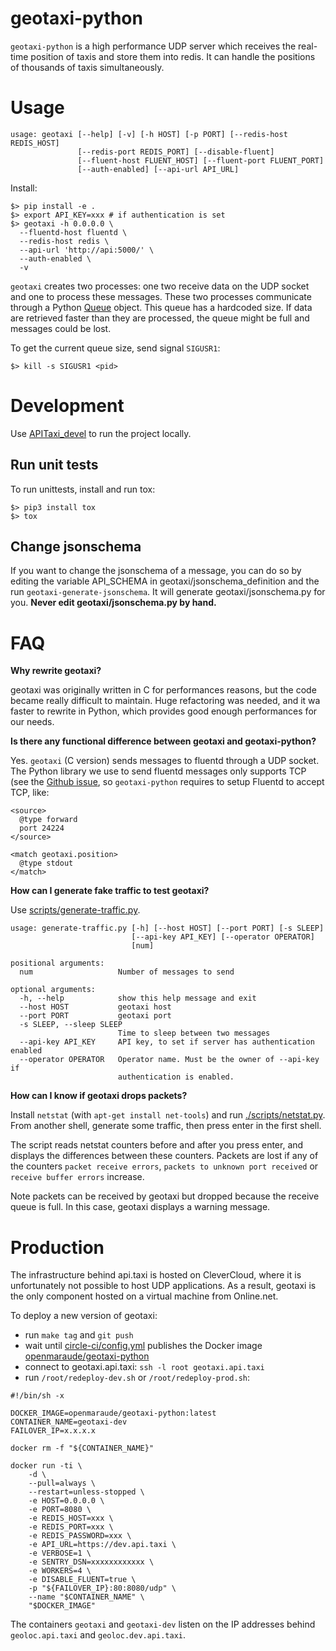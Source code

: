 # geotaxi-python

`geotaxi-python` is a high performance UDP server which receives the real-time position of taxis and store them into redis. It can handle the positions of thousands of taxis simultaneously.

# Usage

```
usage: geotaxi [--help] [-v] [-h HOST] [-p PORT] [--redis-host REDIS_HOST]
               [--redis-port REDIS_PORT] [--disable-fluent]
               [--fluent-host FLUENT_HOST] [--fluent-port FLUENT_PORT]
               [--auth-enabled] [--api-url API_URL]
```

Install:

```
$> pip install -e .
$> export API_KEY=xxx # if authentication is set
$> geotaxi -h 0.0.0.0 \
  --fluentd-host fluentd \
  --redis-host redis \
  --api-url 'http://api:5000/' \
  --auth-enabled \
  -v
```

`geotaxi` creates two processes: one two receive data on the UDP socket and one to process these messages. These two processes communicate through a Python [Queue](https://docs.python.org/2/library/multiprocessing.html#multiprocessing.Queue) object. This queue has a hardcoded size. If data are retrieved faster than they are processed, the queue might be full and messages could be lost.

To get the current queue size, send signal `SIGUSR1`:

```
$> kill -s SIGUSR1 <pid>
```

# Development

Use [APITaxi_devel](https://github.com/openmaraude/APITaxi_devel) to run the project locally.

## Run unit tests

To run unittests, install and run tox:

```
$> pip3 install tox
$> tox
```

## Change jsonschema

If you want to change the jsonschema of a message, you can do so by editing the variable API_SCHEMA in geotaxi/jsonschema_definition and the run `geotaxi-generate-jsonschema`. It will generate geotaxi/jsonschema.py for you.
**Never edit geotaxi/jsonschema.py by hand.**

# FAQ

**Why rewrite geotaxi?**

geotaxi was originally written in C for performances reasons, but the code became really difficult to maintain. Huge refactoring was needed, and it wa faster to rewrite in Python, which provides good enough performances for our needs.

**Is there any functional difference between geotaxi and geotaxi-python?**

Yes. `geotaxi` (C version) sends messages to fluentd through a UDP socket. The Python library we use to send fluentd messages only supports TCP (see the [Github issue](https://github.com/fluent/fluent-logger-python/issues/75), so `geotaxi-python` requires to setup Fluentd to accept TCP, like:

```
<source>
  @type forward
  port 24224
</source>

<match geotaxi.position>
  @type stdout
</match>
```

**How can I generate fake traffic to test geotaxi?**

Use [scripts/generate-traffic.py](scripts/generate-traffic.py).

```
usage: generate-traffic.py [-h] [--host HOST] [--port PORT] [-s SLEEP]
                           [--api-key API_KEY] [--operator OPERATOR]
                           [num]

positional arguments:
  num                   Number of messages to send

optional arguments:
  -h, --help            show this help message and exit
  --host HOST           geotaxi host
  --port PORT           geotaxi port
  -s SLEEP, --sleep SLEEP
                        Time to sleep between two messages
  --api-key API_KEY     API key, to set if server has authentication enabled
  --operator OPERATOR   Operator name. Must be the owner of --api-key if
                        authentication is enabled.
```

**How can I know if geotaxi drops packets?**

Install `netstat` (with `apt-get install net-tools`) and run [./scripts/netstat.py](scripts/netstat.py). From another shell, generate some traffic, then press enter in the first shell.

The script reads netstat counters before and after you press enter, and displays the differences between these counters. Packets are lost if any of the counters `packet receive errors`, `packets to unknown port received` or `receive buffer errors` increase.

Note packets can be received by geotaxi but dropped because the receive queue is full. In this case, geotaxi displays a warning message.

# Production

The infrastructure behind api.taxi is hosted on CleverCloud, where it is unfortunately not possible to host UDP applications. As a result, geotaxi is the only component hosted on a virtual machine from Online.net.

To deploy a new version of geotaxi:

* run `make tag` and `git push`
* wait until [circle-ci/config.yml](circle-ci/config.yml) publishes the Docker image [openmaraude/geotaxi-python](https://hub.docker.com/r/openmaraude/geotaxi-python)
* connect to geotaxi.api.taxi: `ssh -l root geotaxi.api.taxi`
* run `/root/redeploy-dev.sh` or `/root/redeploy-prod.sh`:

```
#!/bin/sh -x

DOCKER_IMAGE=openmaraude/geotaxi-python:latest
CONTAINER_NAME=geotaxi-dev
FAILOVER_IP=x.x.x.x

docker rm -f "${CONTAINER_NAME}"

docker run -ti \
	-d \
	--pull=always \
	--restart=unless-stopped \
	-e HOST=0.0.0.0 \
	-e PORT=8080 \
	-e REDIS_HOST=xxx \
	-e REDIS_PORT=xxx \
	-e REDIS_PASSWORD=xxx \
	-e API_URL=https://dev.api.taxi \
	-e VERBOSE=1 \
	-e SENTRY_DSN=xxxxxxxxxxxx \
	-e WORKERS=4 \
	-e DISABLE_FLUENT=true \
	-p "${FAILOVER_IP}:80:8080/udp" \
	--name "$CONTAINER_NAME" \
	"$DOCKER_IMAGE"
```

The containers `geotaxi` and `geotaxi-dev` listen on the IP addresses behind `geoloc.api.taxi` and `geoloc.dev.api.taxi`.
